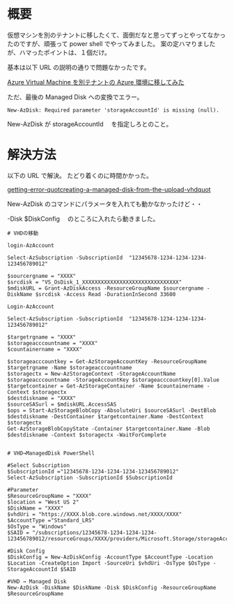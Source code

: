 # 概要

仮想マシンを別のテナントに移したくて、面倒だなと思ってずっとやってなかったのですが、頑張って power shell でやってみました。
案の定ハマりましたが、ハマったポイントは、１個だけ。

基本は以下 URL の説明の通りで問題なかったです。

[Azure Virtual Machine を別テナントの Azure 環境に移してみた](https://www.tama-negi.com/2020/01/12/disk_vhd/)

ただ、最後の Managed Disk への変換でエラー。

```
New-AzDisk: Required parameter 'storageAccountId' is missing (null).
```

New-AzDisk が storageAccountId 　を指定しろとのこと。

# 解決方法

以下の URL で解決。
たどり着くのに時間かかった。

[getting-error-quotcreating-a-managed-disk-from-the-upload-vhdquot](https://social.msdn.microsoft.com/Forums/SqlServer/en-US/e562a8c3-ccf0-4c39-ac06-82ba49df94b7/getting-error-quotcreating-a-managed-disk-from-the-upload-vhdquot?forum=WAVirtualMachinesforWindows)

New-AzDisk のコマンドにパラメータを入れても動かなかったけど・・

-Disk $DiskConfig 　のところに入れたら動きました。

```
# VHDの移動

login-AzAccount

Select-AzSubscription -SubscriptionId  "12345678-1234-1234-1234-123456789012"

$sourcergname = "XXXX"
$srcdisk = "VS_OsDisk_1_XXXXXXXXXXXXXXXXXXXXXXXXXXXXXXX"
$mdiskURL = Grant-AzDiskAccess -ResourceGroupName $sourcergname -DiskName $srcdisk -Access Read -DurationInSecond 33600

Login-AzAccount

Select-AzSubscription -SubscriptionId  "12345678-1234-1234-1234-123456789012"

$targetrgname = "XXXX"
$storageacccountname = "XXXX"
$countainername = "XXXX"

$storageacccountkey = Get-AzStorageAccountKey -ResourceGroupName $targetrgname -Name $storageacccountname
$storagectx = New-AzStorageContext -StorageAccountName $storageacccountname -StorageAccountKey $storageacccountkey[0].Value
$targetcontainer = Get-AzStorageContainer -Name $countainername -Context $storagectx
$destdiskname = "XXXX"
$sourceSASurl = $mdiskURL.AccessSAS
$ops = Start-AzStorageBlobCopy -AbsoluteUri $sourceSASurl -DestBlob $destdiskname -DestContainer $targetcontainer.Name -DestContext $storagectx
Get-AzStorageBlobCopyState -Container $targetcontainer.Name -Blob $destdiskname -Context $storagectx -WaitForComplete


# VHD→ManagedDisk PowerShell

#Select Subscription
$SubscriptionId ="12345678-1234-1234-1234-123456789012"
Select-AzSubscription -SubscriptionId $SubscriptionId

#Parameter
$ResourceGroupName = "XXXX"
$location = "West US 2"
$DiskName = "XXXX"
$vhdUri = "https://XXXX.blob.core.windows.net/XXXX/XXXX"
$AccountType ="Standard_LRS"
$OsType = "Windows"
$SAID = "/subscriptions/12345678-1234-1234-1234-123456789012/resourceGroups/XXXX/providers/Microsoft.Storage/storageAccounts/XXXX"

#Disk Config
$DiskConfig = New-AzDiskConfig -AccountType $AccountType -Location $Location -CreateOption Import -SourceUri $vhdUri -OsType $OsType -StorageAccountId $SAID

#VHD → Managed Disk
New-AzDisk -DiskName $DiskName -Disk $DiskConfig -ResourceGroupName $ResourceGroupName
```

